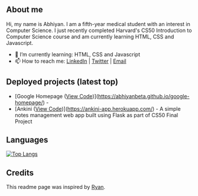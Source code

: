 <!--
**abhiyanbeta/abhiyanbeta** is a ✨ _special_ ✨ repository because its `README.md` (this file) appears on your GitHub profile.
-->

## About me

Hi, my name is Abhiyan. I am a fifth-year medical student with an interest in Computer Science. I just recently completed Harvard's CS50 Introduction to Computer Science course and am currently learning HTML, CSS and Javascript.

<!-- - 🔭 I’m currently working on: -->

- 🌱 I’m currently learning: HTML, CSS and Javascript
- 📫 How to reach me: [LinkedIn](https://www.linkedin.com/in/abhiyanbeta/) | [Twitter](https://twitter.com/abhiyanbeta) | [Email](mailto:abhiyanbetadev@gmail.com)

## Deployed projects (latest top)

- [Google Homepage ([View Code](https://github.com/abhiyanbeta/ankini-app))](https://abhiyanbeta.github.io/google-homepage/) -
- [Ankini ([View Code](https://github.com/abhiyanbeta/ankini-app))](https://ankini-app.herokuapp.com/) - A simple notes management web app built using Flask as part of CS50 Final Project

## Languages

[![Top Langs](https://github-readme-stats.vercel.app/api/top-langs/?username=abhiyanbeta&langs_count=5&layout=compact)](https://github.com/anuraghazra/github-readme-stats)

## Credits

This readme page was inspired by [Ryan](https://dev.to/denvermullets/how-to-use-your-github-s-profile-readme-as-a-portfolio-page-336e).

